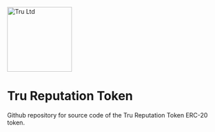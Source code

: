 <a href="https://tru.ltd"><img src="https://tru.ltd/images/logos/tru-V2.jpg" alt="Tru Ltd" height="150px"/></a>

# Tru Reputation Token

Github repository for source code of the Tru Reputation Token ERC-20 token.
